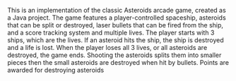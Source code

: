 This is an implementation of the classic Asteroids arcade game, created as a Java project. The game features a player-controlled spaceship, asteroids that can be split or destroyed, laser bullets that can be fired from the ship, and a score tracking system and multiple lives. The player starts with 3 ships, which are the lives. If an asteroid hits the ship, the ship is destroyed and a life is lost. When the player loses all 3 lives, or all asteroids are destroyed, the game ends. Shooting the asteroids splits them into smaller pieces then the small asteroids are destroyed when hit by bullets. Points are awarded for destroying asteroids
